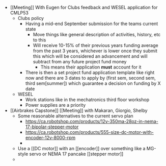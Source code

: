 - [[Meeting]] With Eugen for Clubs feedback and WESEL application for CMLP53
	- Clubs policy
		- Having a mid-end September submission for the teams current state
			- Move things like general description of activities, history, etc to this
			- Will receive 10-15% of their previous years funding average from the past 3 years, whichever is lower once they submit this which will be considered an advancement and will subtract from any future project fund money
				- This means their application **must** account for it
		- There is then a set project fund application template like right now and there are 3 dates to apply by (first sem, second sem, third sem[summer]) which guarantee a decision on funding by X date
	- WESEL
		- Work stations like in the mechatronics third floor workshop
		- Power supplies are a priority
- [[Airbrakes Capstone]] [[Meeting]] with Makaran, Giorgio, Shelby
	- Some reasonable alternatives to the current servo plan
		- https://ca.robotshop.com/products/12v-350ma-28oz-in-nema-17-bipolar-stepper-motor
		- https://ca.robotshop.com/products/555-size-dc-motor-with-encoder-12v-8000-rpm
		-
	- Use a [[DC motor]] with an [[encoder]] over something like a MG-style servo or NEMA 17 pancake [[stepper motor]]
	-